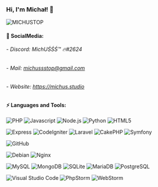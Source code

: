 ### Hi, I'm Michał! 👋
<img src="https://komarev.com/ghpvc/?username=michustop" alt="MICHUSTOP" />

#### 💬 SocialMedia:
###### - Discord: MichUŚŚŚ™ 🔥#2624
###### - Mail: michussstop@gmail.com
###### - Website: https://michus.studio


#### ⚡ Languages and Tools:
![PHP](https://img.shields.io/badge/-PHP-black?style=flat&logo=PHP)
![Javascript](https://img.shields.io/badge/-Javascript-black?style=flat&logo=javascript)
![Node.js](https://img.shields.io/badge/-Node.js-black?style=flat&logo=Node.js)
![Python](https://img.shields.io/badge/-Python-black?style=flat&logo=Python)
![HTML5](https://img.shields.io/badge/-HTML5-black?style=flat&logo=html5)

![Express](https://img.shields.io/badge/-express.js-black?style=flat&logo=express)
![CodeIgniter](https://img.shields.io/badge/-codeigniter-black?style=flat&logo=codeigniter)
![Laravel](https://img.shields.io/badge/-laravel-black?style=flat&logo=laravel)
![CakePHP](https://img.shields.io/badge/-cakephp-black?style=flat&logo=cakephp)
![Symfony](https://img.shields.io/badge/-symfony-black?style=flat&logo=symfony)

![GitHub](https://img.shields.io/badge/-GitHub-black?style=flat&logo=github)

![Debian](https://img.shields.io/badge/-Debian-black?style=flat&logo=debian)
![Nginx](https://img.shields.io/badge/-Nginx-black?style=flat&logo=nginx)

![MySQL](https://img.shields.io/badge/-MySQL-black?style=flat&logo=MySQL)
![MongoDB](https://img.shields.io/badge/-MONGODB-black?style=flat&logo=MONGODB)
![SQLite](https://img.shields.io/badge/-SQLite-black?style=flat&logo=SQLite)
![MariaDB](https://img.shields.io/badge/-MariaDB-black?style=flat&logo=MariaDB)
![PostgreSQL](https://img.shields.io/badge/-PostgreSQL-black?style=flat&logo=PostgreSQL)

![Visual Studio Code](https://img.shields.io/badge/-Visual%20Studio%20Code-black?style=flat&logo=Visual%20Studio%20Code)
![PhpStorm](https://img.shields.io/badge/-PhpStorm-black?style=flat&logo=PhpStorm)
![WebStorm](https://img.shields.io/badge/-WebStorm-black?style=flat&logo=WebStorm)

<!--
#### 🔭 Some projects:
###### - [bud-expert.net.pl](https://bud-expert.net.pl) (Codeigniter + PHP)
###### - [optimaprojekt.pl](https://optimaprojekt.pl) (Codeigniter + PHP)
###### - [tubisz.pl](https://tubisz.pl) (HTML + CSS + PHP)
###### - [proarti.com.pl](https://proarti.com.pl) (HTML + PHP)
###### - [gumispeak.pl](https://gumispeak.pl) (Codeigniter + PHP + MONGODB)
###### - [tsup.pl](https://tsup.pl) (Codeigniter + PHP + MONGODB + AJAX)
###### - [luxbuspoznan.pl](https://luxbuspoznan.pl/) (Codeigniter + PHP + AJAX)
###### - [wietnet.eu](https://wietnet.eu/) (Codeigniter + PHP + AJAX)
###### - [mscode.xyz](https://mscode.xyz/) (Codeigniter4 + HTML + CSS)
-->



<!--
**MichusTOP/michustop** is a ✨ _special_ ✨ repository because its `README.md` (this file) appears on your GitHub profile.

Here are some ideas to get you started:

- 🔭 I’m currently working on ...
- 🌱 I’m currently learning ...
- 👯 I’m looking to collaborate on ...
- 🤔 I’m looking for help with ...
- 💬 Ask me about ...
- 📫 How to reach me: ...
- 😄 Pronouns: ...
- ⚡ Fun fact: ...
-->
